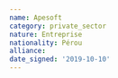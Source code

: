 ```yaml
---
name: Apesoft
category: private_sector
nature: Entreprise
nationality: Pérou
alliance: 
date_signed: '2019-10-10'
---
```

    